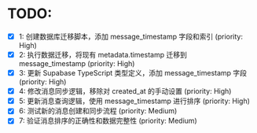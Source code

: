 # TODO:

- [x] 1: 创建数据库迁移脚本，添加 message_timestamp 字段和索引 (priority: High)
- [x] 2: 执行数据迁移，将现有 metadata.timestamp 迁移到 message_timestamp (priority: High)
- [x] 3: 更新 Supabase TypeScript 类型定义，添加 message_timestamp 字段 (priority: High)
- [x] 4: 修改消息同步逻辑，移除对 created_at 的手动设置 (priority: High)
- [x] 5: 更新消息查询逻辑，使用 message_timestamp 进行排序 (priority: High)
- [x] 6: 测试新的消息创建和同步流程 (priority: Medium)
- [x] 7: 验证消息排序的正确性和数据完整性 (priority: Medium)

